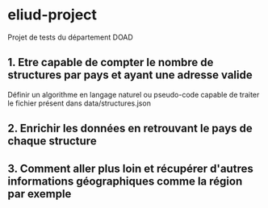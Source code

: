 # eliud-project
Projet de tests du département DOAD

## 1. Etre capable de compter le nombre de structures par pays et ayant une adresse valide

Définir un algorithme en langage naturel ou pseudo-code capable de traiter le fichier présent dans data/structures.json

## 2. Enrichir les données en retrouvant le pays de chaque structure

## 3. Comment aller plus loin et récupérer d'autres informations géographiques comme la région par exemple